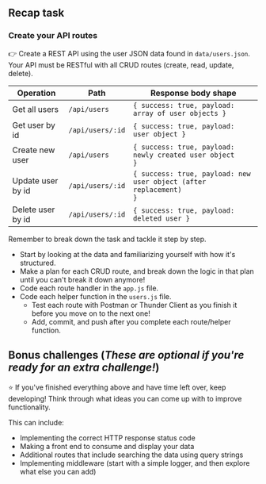 ## Recap task

### Create your API routes

👉 Create a REST API using the user JSON data found in `data/users.json`. Your API must be RESTful with all CRUD routes (create, read, update, delete).

| Operation         | Path             | Response body shape                                                          |
| ----------------- | ---------------- | ---------------------------------------------------------------------------- |
| Get all users     | `/api/users`     | <code>{ success: true, payload: array of user objects } </code>              |
| Get user by id    | `/api/users/:id` | <code>{ success: true, payload: user object }</code>                         |
| Create new user   | `/api/users`     | <code>{ success: true, payload: newly created user object }</code>           |
| Update user by id | `/api/users/:id` | <code>{ success: true, payload: new user object (after replacement) }</code> |
| Delete user by id | `/api/users/:id` | <code>{ success: true, payload: deleted user } </code>                       |

Remember to break down the task and tackle it step by step.

- Start by looking at the data and familiarizing yourself with how it's structured.
- Make a plan for each CRUD route, and break down the logic in that plan until you can't break it down anymore!
- Code each route handler in the `app.js` file.
- Code each helper function in the `users.js` file.
  - Test each route with Postman or Thunder Client as you finish it before you move on to the next one!
  - Add, commit, and push after you complete each route/helper function.

## Bonus challenges (_These are optional if you're ready for an extra challenge!_)

⭐ If you've finished everything above and have time left over, keep developing! Think through what ideas you can come up with to improve functionality.

This can include:

- Implementing the correct HTTP response status code
- Making a front end to consume and display your data
- Additional routes that include searching the data using query strings
- Implementing middleware (start with a simple logger, and then explore what else you can add)

